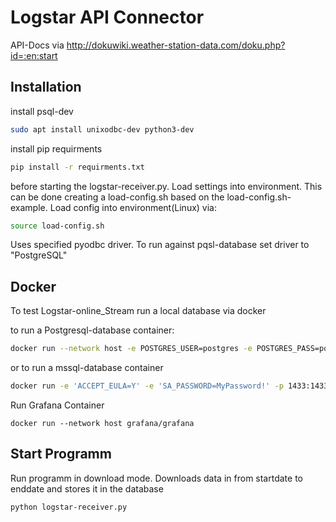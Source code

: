 # Logstar API Connector 

API-Docs via http://dokuwiki.weather-station-data.com/doku.php?id=:en:start

## Installation

install psql-dev
```bash
sudo apt install unixodbc-dev python3-dev
```

install pip requirments
```bash
pip install -r requirments.txt
```

before starting the logstar-receiver.py. Load settings into environment. This can be done creating a load-config.sh based on the load-config.sh-example. Load config into environment(Linux) via:
```bash
source load-config.sh
```
Uses specified pyodbc driver. To run against pqsl-database set driver to "PostgreSQL"

## Docker

To test Logstar-online_Stream run a local database via docker

to run a Postgresql-database container:
```bash
docker run --network host -e POSTGRES_USER=postgres -e POSTGRES_PASS=postgres -e POSTGRES_DBNAME=logstar  kartoza/postgis
```

or to run a mssql-database container
```bash
docker run -e 'ACCEPT_EULA=Y' -e 'SA_PASSWORD=MyPassword!' -p 1433:1433 -d mcr.microsoft.com/mssql/server:2017-latest
```

Run Grafana Container
```
docker run --network host grafana/grafana
```

## Start Programm

Run programm in download mode. Downloads data in from startdate to enddate and stores it in the database
```bash
python logstar-receiver.py
```
